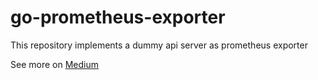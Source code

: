 # go-prometheus-exporter

This repository implements a dummy api server as prometheus exporter 

See more on [Medium](https://medium.com/@ejhsu/build-a-monitoring-dashboard-by-prometheus-grafana-741a7d949ec2)
